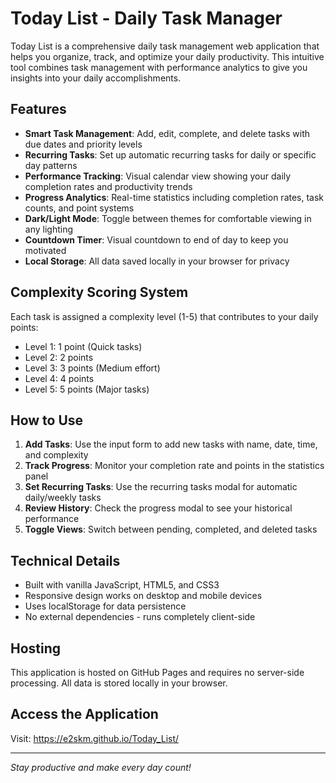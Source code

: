 # Today List - Daily Task Manager

Today List is a comprehensive daily task management web application that helps you organize, track, and optimize your daily productivity. This intuitive tool combines task management with performance analytics to give you insights into your daily accomplishments.

## Features

- **Smart Task Management**: Add, edit, complete, and delete tasks with due dates and priority levels
- **Recurring Tasks**: Set up automatic recurring tasks for daily or specific day patterns
- **Performance Tracking**: Visual calendar view showing your daily completion rates and productivity trends
- **Progress Analytics**: Real-time statistics including completion rates, task counts, and point systems
- **Dark/Light Mode**: Toggle between themes for comfortable viewing in any lighting
- **Countdown Timer**: Visual countdown to end of day to keep you motivated
- **Local Storage**: All data saved locally in your browser for privacy

## Complexity Scoring System

Each task is assigned a complexity level (1-5) that contributes to your daily points:
- Level 1: 1 point (Quick tasks)
- Level 2: 2 points
- Level 3: 3 points (Medium effort)
- Level 4: 4 points
- Level 5: 5 points (Major tasks)

## How to Use

1. **Add Tasks**: Use the input form to add new tasks with name, date, time, and complexity
2. **Track Progress**: Monitor your completion rate and points in the statistics panel
3. **Set Recurring Tasks**: Use the recurring tasks modal for automatic daily/weekly tasks
4. **Review History**: Check the progress modal to see your historical performance
5. **Toggle Views**: Switch between pending, completed, and deleted tasks

## Technical Details

- Built with vanilla JavaScript, HTML5, and CSS3
- Responsive design works on desktop and mobile devices
- Uses localStorage for data persistence
- No external dependencies - runs completely client-side

## Hosting

This application is hosted on GitHub Pages and requires no server-side processing. All data is stored locally in your browser.

## Access the Application

Visit: https://e2skm.github.io/Today_List/

---

*Stay productive and make every day count!*
